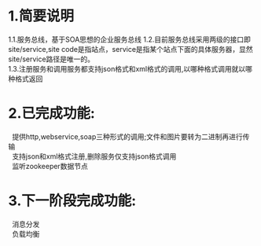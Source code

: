 # 1.简要说明
1.1.服务总线，基于SOA思想的企业服务总线 
1.2.目前服务总线采用两级的接口即site/service,site code是指站点，service是指某个站点下面的具体服务器，显然site/service路径是唯一的。  
1.3.注册服务和调用服务都支持json格式和xml格式的调用,以哪种格式调用就以哪种格式返回 
# 2.已完成功能:    
&nbsp;&nbsp;提供http,webservice,soap三种形式的调用;文件和图片要转为二进制再进行传输  
&nbsp;&nbsp;支持json和xml格式注册,删除服务仅支持json格式调用  
&nbsp;&nbsp;监听zookeeper数据节点  
# 3.下一阶段完成功能:  
&nbsp;&nbsp;消息分发  
&nbsp;&nbsp;负载均衡
